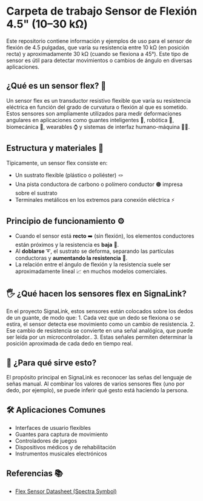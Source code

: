 # Carpeta de trabajo Sensor de Flexión 4.5" (10–30 kΩ)

Este repositorio contiene información y ejemplos de uso para el sensor de flexión de 4.5 pulgadas, que varía su resistencia entre 10 kΩ (en posición recta) y aproximadamente 30 kΩ (cuando se flexiona a 45°). Este tipo de sensor es útil para detectar movimientos o cambios de ángulo en diversas aplicaciones.

## ¿Qué es un sensor flex? 🤔

Un sensor flex es un transductor resistivo flexible que varía su resistencia eléctrica en función del grado de curvatura o flexión al que es sometido. Estos sensores son ampliamente utilizados para medir deformaciones angulares en aplicaciones como guantes inteligentes 🧤, robótica 🤖, biomecánica 🦿, wearables ⌚ y sistemas de interfaz humano-máquina 🧑‍💻.

## Estructura y materiales 🧩

Típicamente, un sensor flex consiste en:

- Un sustrato flexible (plástico o poliéster) 🪢
- Una pista conductora de carbono o polímero conductor 🟤 impresa sobre el sustrato
- Terminales metálicos en los extremos para conexión eléctrica ⚡

## Principio de funcionamiento ⚙️

- Cuando el sensor está **recto** ➡️ (sin flexión), los elementos conductores están próximos y la resistencia es **baja** 🔽.
- Al **doblarse** ➰, el sustrato se deforma, separando las partículas conductoras y **aumentando la resistencia** 🔼.
- La relación entre el ángulo de flexión y la resistencia suele ser aproximadamente lineal 📈 en muchos modelos comerciales.

## 🖐 ¿Qué hacen los sensores flex en SignaLink?

En el proyecto SignaLink, estos sensores están colocados sobre los dedos de un guante, de modo que: 1. Cada vez que un dedo se flexiona o se estira, el sensor detecta ese movimiento como un cambio de resistencia. 2. Ese cambio de resistencia se convierte en una señal analógica, que puede ser leída por un microcontrolador.. 3. Estas señales permiten determinar la posición aproximada de cada dedo en tiempo real.

## 🎯 ¿Para qué sirve esto?

El propósito principal en SignaLink es reconocer las señas del lenguaje de señas manual. Al combinar los valores de varios sensores flex (uno por dedo, por ejemplo), se puede inferir qué gesto está haciendo la persona.

## 🛠️ Aplicaciones Comunes

- Interfaces de usuario flexibles
- Guantes para captura de movimiento
- Controladores de juegos
- Dispositivos médicos y de rehabilitación
- Instrumentos musicales electrónicos

## Referencias 📚

- [Flex Sensor Datasheet (Spectra Symbol)](https://www.spectrasymbol.com/wp-content/uploads/2016/08/FLEX-SENSOR-DATA-SHEET.pdf)
